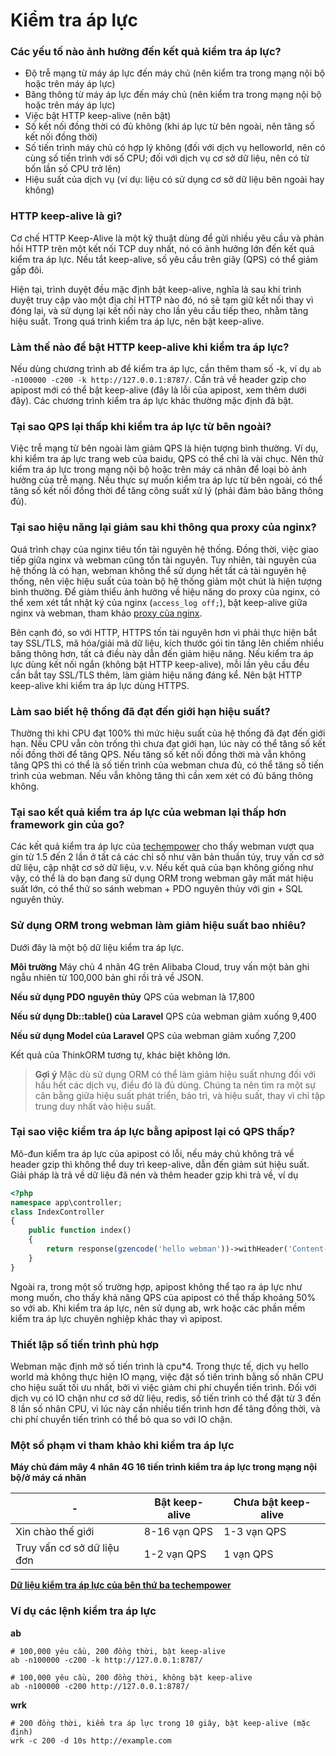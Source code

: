 # Kiểm tra áp lực

### Các yếu tố nào ảnh hưởng đến kết quả kiểm tra áp lực?
* Độ trễ mạng từ máy áp lực đến máy chủ (nên kiểm tra trong mạng nội bộ hoặc trên máy áp lực)
* Băng thông từ máy áp lực đến máy chủ (nên kiểm tra trong mạng nội bộ hoặc trên máy áp lực)
* Việc bật HTTP keep-alive (nên bật)
* Số kết nối đồng thời có đủ không (khi áp lực từ bên ngoài, nên tăng số kết nối đồng thời)
* Số tiến trình máy chủ có hợp lý không (đối với dịch vụ helloworld, nên có cùng số tiến trình với số CPU; đối với dịch vụ cơ sở dữ liệu, nên có từ bốn lần số CPU trở lên)
* Hiệu suất của dịch vụ (ví dụ: liệu có sử dụng cơ sở dữ liệu bên ngoài hay không)

### HTTP keep-alive là gì?
Cơ chế HTTP Keep-Alive là một kỹ thuật dùng để gửi nhiều yêu cầu và phản hồi HTTP trên một kết nối TCP duy nhất, nó có ảnh hưởng lớn đến kết quả kiểm tra áp lực. Nếu tắt keep-alive, số yêu cầu trên giây (QPS) có thể giảm gấp đôi.

Hiện tại, trình duyệt đều mặc định bật keep-alive, nghĩa là sau khi trình duyệt truy cập vào một địa chỉ HTTP nào đó, nó sẽ tạm giữ kết nối thay vì đóng lại, và sử dụng lại kết nối này cho lần yêu cầu tiếp theo, nhằm tăng hiệu suất.
Trong quá trình kiểm tra áp lực, nên bật keep-alive.

### Làm thế nào để bật HTTP keep-alive khi kiểm tra áp lực?
Nếu dùng chương trình ab để kiểm tra áp lực, cần thêm tham số -k, ví dụ `ab -n100000 -c200 -k http://127.0.0.1:8787/`.
Cần trả về header gzip cho apipost mới có thể bật keep-alive (đây là lỗi của apipost, xem thêm dưới đây).
Các chương trình kiểm tra áp lực khác thường mặc định đã bật.

### Tại sao QPS lại thấp khi kiểm tra áp lực từ bên ngoài?
Việc trễ mạng từ bên ngoài làm giảm QPS là hiện tượng bình thường. Ví dụ, khi kiểm tra áp lực trang web của baidu, QPS có thể chỉ là vài chục.
Nên thử kiểm tra áp lực trong mạng nội bộ hoặc trên máy cá nhân để loại bỏ ảnh hưởng của trễ mạng.
Nếu thực sự muốn kiểm tra áp lực từ bên ngoài, có thể tăng số kết nối đồng thời để tăng công suất xử lý (phải đảm bảo băng thông đủ).

### Tại sao hiệu năng lại giảm sau khi thông qua proxy của nginx?
Quá trình chạy của nginx tiêu tốn tài nguyên hệ thống. Đồng thời, việc giao tiếp giữa nginx và webman cũng tốn tài nguyên.
Tuy nhiên, tài nguyên của hệ thống là có hạn, webman không thể sử dụng hết tất cả tài nguyên hệ thống, nên việc hiệu suất của toàn bộ hệ thống giảm một chút là hiện tượng bình thường.
Để giảm thiểu ảnh hưởng về hiệu năng do proxy của nginx, có thể xem xét tắt nhật ký của nginx (`access_log off;`), bật keep-alive giữa nginx và webman, tham khảo [proxy của nginx](nginx-proxy.md).

Bên cạnh đó, so với HTTP, HTTPS tốn tài nguyên hơn vì phải thực hiện bắt tay SSL/TLS, mã hóa/giải mã dữ liệu, kích thước gói tin tăng lên chiếm nhiều băng thông hơn, tất cả điều này dẫn đến giảm hiệu năng.
Nếu kiểm tra áp lực dùng kết nối ngắn (không bật HTTP keep-alive), mỗi lần yêu cầu đều cần bắt tay SSL/TLS thêm, làm giảm hiệu năng đáng kể. Nên bật HTTP keep-alive khi kiểm tra áp lực dùng HTTPS.

### Làm sao biết hệ thống đã đạt đến giới hạn hiệu suất?
Thường thì khi CPU đạt 100% thì mức hiệu suất của hệ thống đã đạt đến giới hạn. Nếu CPU vẫn còn trống thì chưa đạt giới hạn, lúc này có thể tăng số kết nối đồng thời để tăng QPS.
Nếu tăng số kết nối đồng thời mà vẫn không tăng QPS thì có thể là số tiến trình của webman chưa đủ, có thể tăng số tiến trình của webman. Nếu vẫn không tăng thì cần xem xét có đủ băng thông không.

### Tại sao kết quả kiểm tra áp lực của webman lại thấp hơn framework gin của go?
Các kết quả kiểm tra áp lực của [techempower](https://www.techempower.com/benchmarks/#section=data-r21&hw=ph&test=db&l=zijnjz-6bj&a=2&f=1ekg-cbcw-2t4w-27wr68-pc0-iv9slc-0-1ekgw-39g-kxs00-o0zk-5jsetl-2x8doc-2) cho thấy webman vượt qua gin từ 1.5 đến 2 lần ở tất cả các chỉ số như văn bản thuần túy, truy vấn cơ sở dữ liệu, cập nhật cơ sở dữ liệu, v.v.
Nếu kết quả của bạn không giống như vậy, có thể là do bạn đang sử dụng ORM trong webman gây mất mát hiệu suất lớn, có thể thử so sánh webman + PDO nguyên thủy với gin + SQL nguyên thủy.

### Sử dụng ORM trong webman làm giảm hiệu suất bao nhiêu?
Dưới đây là một bộ dữ liệu kiểm tra áp lực.

**Môi trường**
Máy chủ 4 nhân 4G trên Alibaba Cloud, truy vấn một bản ghi ngẫu nhiên từ 100,000 bản ghi rồi trả về JSON.

**Nếu sử dụng PDO nguyên thủy**
QPS của webman là 17,800

**Nếu sử dụng Db::table() của Laravel**
QPS của webman giảm xuống 9,400

**Nếu sử dụng Model của Laravel**
QPS của webman giảm xuống 7,200

Kết quả của ThinkORM tương tự, khác biệt không lớn.

> **Gợi ý**
> Mặc dù sử dụng ORM có thể làm giảm hiệu suất nhưng đối với hầu hết các dịch vụ, điều đó là đủ dùng. Chúng ta nên tìm ra một sự cân bằng giữa hiệu suất phát triển, bảo trì, và hiệu suất, thay vì chỉ tập trung duy nhất vào hiệu suất.

### Tại sao việc kiểm tra áp lực bằng apipost lại có QPS thấp?
Mô-đun kiểm tra áp lực của apipost có lỗi, nếu máy chủ không trả về header gzip thì không thể duy trì keep-alive, dẫn đến giảm sút hiệu suất.
Giải pháp là trả về dữ liệu đã nén và thêm header gzip khi trả về, ví dụ
```php
<?php
namespace app\controller;
class IndexController
{
    public function index()
    {
        return response(gzencode('hello webman'))->withHeader('Content-Encoding', 'gzip');
    }
}
```
Ngoài ra, trong một số trường hợp, apipost không thể tạo ra áp lực như mong muốn, cho thấy khả năng QPS của apipost có thể thấp khoảng 50% so với ab.
Khi kiểm tra áp lực, nên sử dụng ab, wrk hoặc các phần mềm kiểm tra áp lực chuyên nghiệp khác thay vì apipost.

### Thiết lập số tiến trình phù hợp
Webman mặc định mở số tiến trình là cpu*4. Trong thực tế, dịch vụ hello world mà không thực hiện IO mạng, việc đặt số tiến trình bằng số nhân CPU cho hiệu suất tối ưu nhất, bởi vì việc giảm chi phí chuyển tiến trình.
Đối với dịch vụ có IO chặn như cơ sở dữ liệu, redis, số tiến trình có thể đặt từ 3 đến 8 lần số nhân CPU, vì lúc này cần nhiều tiến trình hơn để tăng đồng thời, và chi phí chuyển tiến trình có thể bỏ qua so với IO chặn.

### Một số phạm vi tham khảo khi kiểm tra áp lực

**Máy chủ đám mây 4 nhân 4G 16 tiến trình kiểm tra áp lực trong mạng nội bộ/ở máy cá nhân**

| - | Bật keep-alive | Chưa bật keep-alive |
|--|-----|-----|
| Xin chào thế giới | 8-16 vạn QPS | 1-3 vạn QPS |
| Truy vấn cơ sở dữ liệu đơn | 1-2 vạn QPS | 1 vạn QPS |

[**Dữ liệu kiểm tra áp lực của bên thứ ba techempower**](https://www.techempower.com/benchmarks/#section=data-r21&l=zik073-6bj&test=db)

### Ví dụ các lệnh kiểm tra áp lực

**ab**
```
# 100,000 yêu cầu, 200 đồng thời, bật keep-alive
ab -n100000 -c200 -k http://127.0.0.1:8787/

# 100,000 yêu cầu, 200 đồng thời, không bật keep-alive
ab -n100000 -c200 http://127.0.0.1:8787/
```

**wrk**
```
# 200 đồng thời, kiểm tra áp lực trong 10 giây, bật keep-alive (mặc định)
wrk -c 200 -d 10s http://example.com
```

